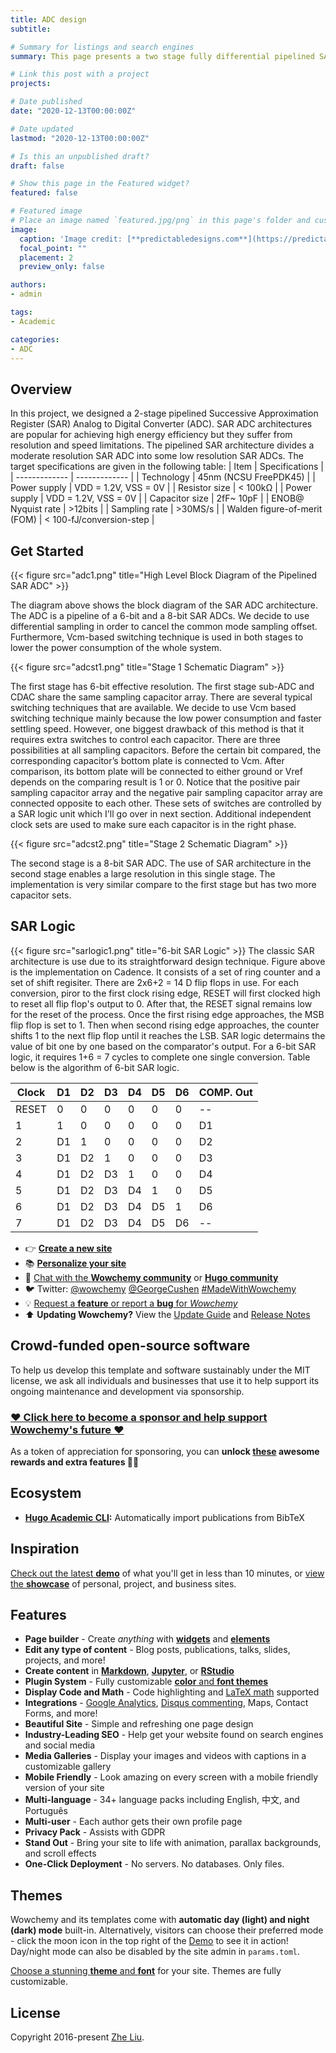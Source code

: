 ```yaml
---
title: ADC design
subtitle: 

# Summary for listings and search engines
summary: This page presents a two stage fully differential pipelined SAR ADC design that I worked on during Spring 2021

# Link this post with a project
projects:

# Date published
date: "2020-12-13T00:00:00Z"

# Date updated
lastmod: "2020-12-13T00:00:00Z"

# Is this an unpublished draft?
draft: false

# Show this page in the Featured widget?
featured: false

# Featured image
# Place an image named `featured.jpg/png` in this page's folder and customize its options here.
image:
  caption: 'Image credit: [**predictabledesigns.com**](https://predictabledesigns.com/introduction-to-analog-to-digital-converters-adc/)'
  focal_point: ""
  placement: 2
  preview_only: false

authors:
- admin

tags:
- Academic

categories:
- ADC
---
```


## Overview

In this project, we designed a 2-stage pipelined Successive Approximation Register (SAR) Analog to Digital Converter (ADC). SAR ADC architectures are popular for achieving high energy efficiency but they suffer from resolution and speed limitations. The pipelined SAR architecture divides a moderate resolution SAR ADC into some low resolution SAR ADCs.
The target specifications are given in the following table:
  | Item   | Specifications |
  | ------------- | ------------- |
  | Technology   | 45nm (NCSU FreePDK45) |
  | Power supply  | VDD = 1.2V, VSS = 0V  |
  | Resistor size | < 100kΩ  |
  | Power supply  | VDD = 1.2V, VSS = 0V  |
  | Capacitor size | 2fF~ 10pF  |
  | ENOB@ Nyquist rate  | >12bits  |
  | Sampling rate | >30MS/s  |
  | Walden figure-of-merit (FOM) | < 100-fJ/conversion-step  |

## Get Started

{{< figure src="adc1.png" title="High Level Block Diagram of the Pipelined SAR ADC" >}}

The diagram above shows the block diagram of the SAR ADC architecture. The ADC is a pipeline of a 6-bit and a 8-bit SAR ADCs. We decide to use differential sampling in order to cancel the common mode sampling offset. Furthermore, Vcm-based switching technique is used in both stages to lower the power consumption of the whole system.

{{< figure src="adcst1.png" title="Stage 1 Schematic Diagram" >}}

The first stage has 6-bit effective resolution. The first stage sub-ADC and CDAC share the same sampling capacitor array. There are several typical switching techniques that are available. We decide to use Vcm based switching technique mainly because the low power consumption and faster settling speed. However, one biggest drawback of this method is that it requires extra switches to control each capacitor. There are three possibilities at all sampling capacitors. Before the certain bit compared, the corresponding capacitor’s bottom plate is connected to Vcm. After comparison, its bottom plate will be connected to either ground or Vref depends on the comparing result is 1 or 0. Notice that the positive pair sampling capacitor array and the negative pair sampling capacitor array are connected opposite to each other. These sets of switches are controlled by a SAR logic unit which I'll go over in next section. Additional independent clock sets are used to make sure each capacitor is in the right phase. 

{{< figure src="adcst2.png" title="Stage 2 Schematic Diagram" >}}

The second stage is a 8-bit SAR ADC. The use of SAR architecture in the second stage enables a large resolution in this single stage. The implementation is very similar compare to the first stage but has two more capacitor sets. 


## SAR Logic
{{< figure src="sarlogic1.png" title="6-bit SAR Logic" >}}
The classic SAR architecture is use due to its straightforward design technique. Figure above is the implementation on Cadence. It consists of a set of ring counter and a set of shift regisiter. There are 2x6+2 = 14 D flip flops in use. For each conversion, piror to the first clock rising edge, RESET will first clocked high to reset all flip flop's output to 0. After that, the RESET signal remains low for the reset of the process. Once the first rising edge approaches, the MSB flip flop is set to 1. Then when second rising edge approaches, the counter shifts 1 to the next flip flop until it reaches the LSB. SAR logic determains the value of bit one by one based on the comparator's output. For a 6-bit SAR logic, it requires 1+6 = 7 cycles to complete one single conversion. Table below is the algorithm of 6-bit SAR logic.

  | Clock | D1| D2| D3| D4| D5| D6 | COMP. Out |
  | ------- |-|-|-|-|-| -| ------- |
  | RESET   | 0 |0| 0| 0 |0| 0       | -- |
  | 1       | 1| 0| 0| 0| 0| 0       | D1 |
  | 2       | D1 |1 |0 |0 |0 |0      | D2 |
  | 3       | D1 |D2 |1| 0 |0 |0     | D3 |
  | 4       | D1 |D2 |D3| 1 |0 |0    | D4 |
  | 5       | D1 |D2 |D3| D4 |1 |0   | D5 |
  | 6       | D1 |D2 |D3 |D4 |D5 |1  | D6 |
  | 7       | D1 |D2| D3 |D4| D5 |D6 | -- |
  








- 👉 [**Create a new site**](https://wowchemy.com/templates/)
- 📚 [**Personalize your site**](https://wowchemy.com/docs/)
- 💬 [Chat with the **Wowchemy community**](https://discord.gg/z8wNYzb) or [**Hugo community**](https://discourse.gohugo.io)
- 🐦 Twitter: [@wowchemy](https://twitter.com/wowchemy) [@GeorgeCushen](https://twitter.com/GeorgeCushen) [#MadeWithWowchemy](https://twitter.com/search?q=(%23MadeWithWowchemy%20OR%20%23MadeWithAcademic)&src=typed_query)
- 💡 [Request a **feature** or report a **bug** for _Wowchemy_](https://github.com/wowchemy/wowchemy-hugo-modules/issues)
- ⬆️ **Updating Wowchemy?** View the [Update Guide](https://wowchemy.com/docs/guide/update/) and [Release Notes](https://wowchemy.com/updates/)

## Crowd-funded open-source software

To help us develop this template and software sustainably under the MIT license, we ask all individuals and businesses that use it to help support its ongoing maintenance and development via sponsorship.

### [❤️ Click here to become a sponsor and help support Wowchemy's future ❤️](https://wowchemy.com/plans/)

As a token of appreciation for sponsoring, you can **unlock [these](https://wowchemy.com/plans/) awesome rewards and extra features 🦄✨**

## Ecosystem

* **[Hugo Academic CLI](https://github.com/wowchemy/hugo-academic-cli):** Automatically import publications from BibTeX

## Inspiration

[Check out the latest **demo**](https://academic-demo.netlify.com/) of what you'll get in less than 10 minutes, or [view the **showcase**](https://wowchemy.com/user-stories/) of personal, project, and business sites.

## Features

- **Page builder** - Create *anything* with [**widgets**](https://wowchemy.com/docs/page-builder/) and [**elements**](https://wowchemy.com/docs/writing-markdown-latex/)
- **Edit any type of content** - Blog posts, publications, talks, slides, projects, and more!
- **Create content** in [**Markdown**](https://wowchemy.com/docs/writing-markdown-latex/), [**Jupyter**](https://wowchemy.com/docs/import/jupyter/), or [**RStudio**](https://wowchemy.com/docs/install-locally/)
- **Plugin System** - Fully customizable [**color** and **font themes**](https://wowchemy.com/docs/customization/)
- **Display Code and Math** - Code highlighting and [LaTeX math](https://en.wikibooks.org/wiki/LaTeX/Mathematics) supported
- **Integrations** - [Google Analytics](https://analytics.google.com), [Disqus commenting](https://disqus.com), Maps, Contact Forms, and more!
- **Beautiful Site** - Simple and refreshing one page design
- **Industry-Leading SEO** - Help get your website found on search engines and social media
- **Media Galleries** - Display your images and videos with captions in a customizable gallery
- **Mobile Friendly** - Look amazing on every screen with a mobile friendly version of your site
- **Multi-language** - 34+ language packs including English, 中文, and Português
- **Multi-user** - Each author gets their own profile page
- **Privacy Pack** - Assists with GDPR
- **Stand Out** - Bring your site to life with animation, parallax backgrounds, and scroll effects
- **One-Click Deployment** - No servers. No databases. Only files.

## Themes

Wowchemy and its templates come with **automatic day (light) and night (dark) mode** built-in. Alternatively, visitors can choose their preferred mode - click the moon icon in the top right of the [Demo](https://academic-demo.netlify.com/) to see it in action! Day/night mode can also be disabled by the site admin in `params.toml`.

[Choose a stunning **theme** and **font**](https://wowchemy.com/docs/customization) for your site. Themes are fully customizable.

## License

Copyright 2016-present [Zhe Liu](zheliu0.com).
